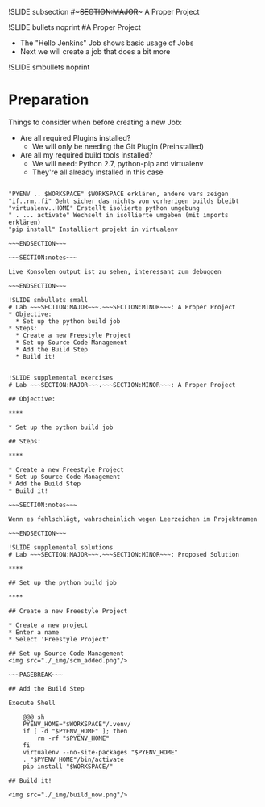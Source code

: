 !SLIDE subsection
#~~~SECTION:MAJOR~~~ A Proper Project

!SLIDE bullets noprint
#A Proper Project
* The "Hello Jenkins" Job shows basic usage of Jobs
* Next we will create a job that does a bit more

!SLIDE smbullets noprint
# Preparation
Things to consider when before creating a new Job:
* Are all required Plugins installed?
  - We will only be needing the Git Plugin (Preinstalled)
* Are all my required build tools installed?
  - We will need: Python 2.7, python-pip and virtualenv
  - They're all already installed in this case

~~~SECTION:notes~~~

"PYENV .. $WORKSPACE" $WORKSPACE erklären, andere vars zeigen  
"if..rm..fi" Geht sicher das nichts von vorherigen builds bleibt  
"virtualenv..HOME" Erstellt isolierte python umgebung
" . ... activate" Wechselt in isollierte umgeben (mit imports erklären)
"pip install" Installiert projekt in virtualenv

~~~ENDSECTION~~~

~~~SECTION:notes~~~

Live Konsolen output ist zu sehen, interessant zum debuggen

~~~ENDSECTION~~~

!SLIDE smbullets small
# Lab ~~~SECTION:MAJOR~~~.~~~SECTION:MINOR~~~: A Proper Project
* Objective:
  * Set up the python build job
* Steps:
  * Create a new Freestyle Project
  * Set up Source Code Management
  * Add the Build Step
  * Build it!


!SLIDE supplemental exercises
# Lab ~~~SECTION:MAJOR~~~.~~~SECTION:MINOR~~~: A Proper Project

## Objective:

****

* Set up the python build job

## Steps:

****

* Create a new Freestyle Project
* Set up Source Code Management
* Add the Build Step
* Build it!

~~~SECTION:notes~~~

Wenn es fehlschlägt, wahrscheinlich wegen Leerzeichen im Projektnamen

~~~ENDSECTION~~~

!SLIDE supplemental solutions
# Lab ~~~SECTION:MAJOR~~~.~~~SECTION:MINOR~~~: Proposed Solution

****

## Set up the python build job

****

## Create a new Freestyle Project

* Create a new project
* Enter a name
* Select 'Freestyle Project'

## Set up Source Code Management
<img src="./_img/scm_added.png"/>

~~~PAGEBREAK~~~

## Add the Build Step

Execute Shell

    @@@ sh
    PYENV_HOME="$WORKSPACE"/.venv/
    if [ -d "$PYENV_HOME" ]; then
        rm -rf "$PYENV_HOME"
    fi
    virtualenv --no-site-packages "$PYENV_HOME"
    . "$PYENV_HOME"/bin/activate
    pip install "$WORKSPACE/"

## Build it!

<img src="./_img/build_now.png"/>
